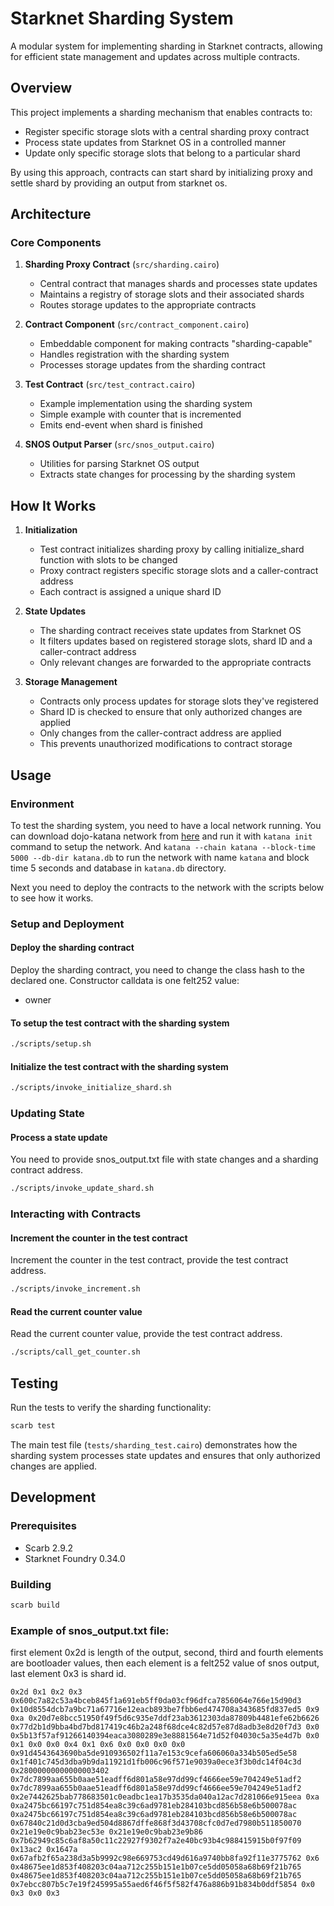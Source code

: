 # Starknet Sharding System

A modular system for implementing sharding in Starknet contracts, allowing for efficient state management and updates across multiple contracts.

## Overview

This project implements a sharding mechanism that enables contracts to:

- Register specific storage slots with a central sharding proxy contract
- Process state updates from Starknet OS in a controlled manner
- Update only specific storage slots that belong to a particular shard

By using this approach, contracts can start shard by initializing proxy and settle shard by providing an output from starknet os.

## Architecture

### Core Components

1. **Sharding Proxy Contract** (`src/sharding.cairo`)
   - Central contract that manages shards and processes state updates
   - Maintains a registry of storage slots and their associated shards
   - Routes storage updates to the appropriate contracts

2. **Contract Component** (`src/contract_component.cairo`)
   - Embeddable component for making contracts "sharding-capable"
   - Handles registration with the sharding system
   - Processes storage updates from the sharding contract

3. **Test Contract** (`src/test_contract.cairo`)
   - Example implementation using the sharding system
   - Simple example with counter that is incremented
   - Emits end-event when shard is finished

4. **SNOS Output Parser** (`src/snos_output.cairo`)
   - Utilities for parsing Starknet OS output
   - Extracts state changes for processing by the sharding system

## How It Works

1. **Initialization**
   - Test contract initializes sharding proxy by calling initialize_shard function with slots to be changed
   - Proxy contract registers specific storage slots and a caller-contract address
   - Each contract is assigned a unique shard ID

2. **State Updates**
   - The sharding contract receives state updates from Starknet OS
   - It filters updates based on registered storage slots, shard ID and a caller-contract address
   - Only relevant changes are forwarded to the appropriate contracts

3. **Storage Management**
   - Contracts only process updates for storage slots they've registered
   - Shard ID is checked to ensure that only authorized changes are applied
   - Only changes from the caller-contract address are applied
   - This prevents unauthorized modifications to contract storage

## Usage

### Environment

To test the sharding system, you need to have a local network running. You can download dojo-katana network from [here](https://github.com/dojoengine/dojo.git) and run it with `katana init` command to setup the network. And `katana --chain katana --block-time 5000 --db-dir katana.db` to run the network with name `katana` and block time 5 seconds and database in `katana.db` directory.

Next you need to deploy the contracts to the network with the scripts below to see how it works.

### Setup and Deployment

#### Deploy the sharding contract ####
Deploy the sharding contract, you need to change the class hash to the declared one.
Constructor calldata is one felt252 value:
- owner

#### To setup the test contract with the sharding system ####
```bash
./scripts/setup.sh
```

#### Initialize the test contract with the sharding system ####
```bash
./scripts/invoke_initialize_shard.sh
```

### Updating State

#### Process a state update ####
You need to provide snos_output.txt file with state changes and a sharding contract address.
```bash
./scripts/invoke_update_shard.sh
```

### Interacting with Contracts

#### Increment the counter in the test contract ####
Increment the counter in the test contract, provide the test contract address.
```bash
./scripts/invoke_increment.sh
```

#### Read the current counter value ####
Read the current counter value, provide the test contract address.
```bash
./scripts/call_get_counter.sh
```

## Testing

Run the tests to verify the sharding functionality:
```bash
scarb test
```

The main test file (`tests/sharding_test.cairo`) demonstrates how the sharding system processes state updates and ensures that only authorized changes are applied.

## Development

### Prerequisites

- Scarb 2.9.2
- Starknet Foundry 0.34.0

### Building

```bash
scarb build
```

### Example of snos_output.txt file:
first element 0x2d is length of the output, second, third and fourth elements are bootloader values, then each element is a felt252 value of snos output, last element 0x3 is shard id.

```
0x2d 0x1 0x2 0x3 0x600c7a82c53a4bceb845f1a691eb5ff0da03cf96dfca7856064e766e15d90d3 0x10d8554dcb7a9bc71a67716e12eacb893be7fbb6ed474708a343685fd837ed5 0x9 0xa 0x20d7e8bcc51950f49f5d6c935e7ddf23ab3612303da87809b4481efe62b6626 0x77d2b1d9bba4bd7bd817419c46b2a248f68dce4c82d57e87d8adb3e8d20f7d3 0x0 0x5b13f57af91266140394eaca3080289e3e8881564e71d52f04030c5a35e4d7b 0x0 0x1 0x0 0x0 0x4 0x1 0x6 0x0 0x0 0x0 0x0 0x91d4543643690ba5de910936502f11a7e153c9cefa606060a334b505ed5e58 0x1f401c745d3dba9b9da11921d1fb006c96f571e9039a0ece3f3b0dc14f04c3d 0x28000000000000003402 0x7dc7899aa655b0aae51eadff6d801a58e97dd99cf4666ee59e704249e51adf2 0x7dc7899aa655b0aae51eadff6d801a58e97dd99cf4666ee59e704249e51adf2 0x2e7442625bab778683501c0eadbc1ea17b3535da040a12ac7d281066e915eea 0xa 0xa2475bc66197c751d854ea8c39c6ad9781eb284103bcd856b58e6b500078ac 0xa2475bc66197c751d854ea8c39c6ad9781eb284103bcd856b58e6b500078ac 0x67840c21d0d3cba9ed504d8867dffe868f3d43708cfc0d7ed7980b511850070 0x21e19e0c9bab23ec53e 0x21e19e0c9bab23e9b86 0x7b62949c85c6af8a50c11c22927f9302f7a2e40bc93b4c988415915b0f97f09 0x13ac2 0x1647a 0x67afb2f65a238d3a5b9992c98e669753cd49d616a9740bb8fa92f11e3775762 0x6 0x48675ee1d853f408203c04aa712c255b151e1b07ce5dd05058a68b69f21b765 0x48675ee1d853f408203c04aa712c255b151e1b07ce5dd05058a68b69f21b765 0x7ebcc807b5c7e19f245995a55aed6f46f5f582f476a886b91b834b0ddf5854 0x0 0x3 0x0 0x3
```